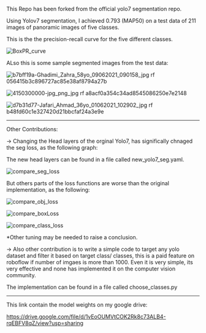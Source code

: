 This Repo has been forked from the official yolo7 segmentation repo.

Using Yolov7 segmentation, I achieved 0.793 (MAP50) on a test data of 211 images of panoramic images of five classes.

This is the the precision-recall curve for the five different classes.

![BoxPR_curve](https://user-images.githubusercontent.com/127892363/225750299-b6499bed-daeb-4b75-bffe-604b49527ed1.png)


ALso this is some sample segmented images from the test data:


![b7bff19a-Ghadimi_Zahra_58yo_09062021_090158_jpg rf 056415b3c896727ac85e38af8794a27b](https://user-images.githubusercontent.com/127892363/225751824-cc4d0166-29fc-4677-8be8-7d3823a1297b.jpg)

![4150300000-jpg_png_jpg rf a8acf0a354c34ad8545086250e7e2148](https://user-images.githubusercontent.com/127892363/225751856-b4ba2f7e-0830-4d02-ace4-4cebb455427b.jpg)

![d7b31d77-Jafari_Ahmad_36yo_01062021_102902_jpg rf b48fd60c1e327420d21bbcfaf24a3e9e](https://user-images.githubusercontent.com/127892363/225751884-b2c591b4-b82c-4ae2-b9f7-c79283f769d8.jpg)


---------------------------------------------------------------------------------------------


Other Contributions:

-> Changing the Head layers of the orginal Yolo7, has significally chnaged the seg loss, as the following graph:

The new head layers can be found in a file called new_yolo7_seg.yaml.

![compare_seg_loss](https://user-images.githubusercontent.com/127892363/226108525-f5c93f60-9ba1-410e-a260-71169e7f8064.PNG)


But others parts of the loss functions are worse than the original implementation, as the following:

![compare_obj_loss](https://user-images.githubusercontent.com/127892363/226108573-d5b83a8f-fea2-4ed0-9852-a1d1cb163906.PNG)

![compare_boxLoss](https://user-images.githubusercontent.com/127892363/226108582-29fd1b1b-918b-424d-97e2-128091f69b87.PNG)


![compare_class_loss](https://user-images.githubusercontent.com/127892363/226108585-89f38726-02a7-49cb-adb0-93d673d8ff60.PNG)


*Other tuning may be needed to raise a conclusion.


-> Also other contribution is to write a simple code to target any yolo dataset and filter it based on 
   target class/ classes, this is a paid feature on roboflow if number of imgaes is more than 1000.
   Even it is very simple, its very effective and none has implemented it on the computer vision community.

   The implementation can be found in a file called choose_classes.py



--------------------------------------------------------------------------------------------



This link contain the model weights on my google drive:

https://drive.google.com/file/d/1vEoOUMVtCOK2Rk8c73ALB4-rqEBFV8qZ/view?usp=sharing
